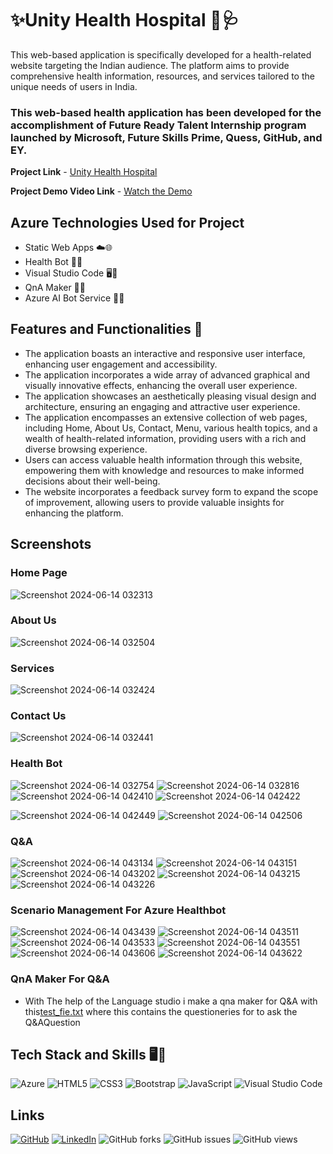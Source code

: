 # ✨Unity Health Hospital 🏥🩺

This web-based application is specifically developed for a health-related website targeting the Indian audience. The platform aims to provide comprehensive health information, resources, and services tailored to the unique needs of users in India.

### This web-based health application has been developed for the accomplishment of Future Ready Talent Internship program launched by Microsoft, Future Skills Prime, Quess, GitHub, and EY.

**Project Link** - [Unity Health Hospital](https://red-cliff-085c6c700.5.azurestaticapps.net)

**Project Demo Video Link** - [Watch the Demo](https://youtu.be/ONF2TFodx0Y)

## Azure Technologies Used for Project
 
- Static Web Apps ☁️🌐
- Health Bot 🤖💬
- Visual Studio Code 🖥️📝
- QnA Maker 🧠💡
- Azure AI Bot Service 🤖🔧

## Features and Functionalities 🌟

- The application boasts an interactive and responsive user interface, enhancing user engagement and accessibility.
- The application incorporates a wide array of advanced graphical and visually innovative effects, enhancing the overall user experience.
- The application showcases an aesthetically pleasing visual design and architecture, ensuring an engaging and attractive user experience.
- The application encompasses an extensive collection of web pages, including Home, About Us, Contact, Menu, various health topics, and a wealth of health-related information, providing users with a rich and diverse browsing experience.
- Users can access valuable health information through this website, empowering them with knowledge and resources to make informed decisions about their well-being.
- The website incorporates a feedback survey form to expand the scope of improvement, allowing users to provide valuable insights for enhancing the platform.

## Screenshots

### Home Page

![Screenshot 2024-06-14 032313](https://github.com/prudvi-reddy-poli/FRT_Project_2024/assets/170856909/0b602ece-22fd-49fc-acd9-3f3333a56b50)


### About Us

![Screenshot 2024-06-14 032504](https://github.com/prudvi-reddy-poli/FRT_Project_2024/assets/170856909/b0c4b84e-70f9-430a-84e1-b3fd94e8ae57)


### Services

![Screenshot 2024-06-14 032424](https://github.com/prudvi-reddy-poli/FRT_Project_2024/assets/170856909/55518d7c-1949-4076-bfab-0ff9b76bd6b0)


### Contact Us

![Screenshot 2024-06-14 032441](https://github.com/prudvi-reddy-poli/FRT_Project_2024/assets/170856909/42563d83-7f87-4baf-a8dd-7f3c29f0a260)


### Health Bot
![Screenshot 2024-06-14 032754](https://github.com/prudvi-reddy-poli/FRT_Project_2024/assets/170856909/c8785b1e-9258-46c9-bd0a-5020db08bfc1)
![Screenshot 2024-06-14 032816](https://github.com/prudvi-reddy-poli/FRT_Project_2024/assets/170856909/e666aea5-bf0a-4829-8872-38568e9c18b1)
![Screenshot 2024-06-14 042410](https://github.com/prudvi-reddy-poli/FRT_Project_2024/assets/170856909/d61c51c1-8cfe-4764-ba24-98e905885b27)
![Screenshot 2024-06-14 042422](https://github.com/prudvi-reddy-poli/FRT_Project_2024/assets/170856909/84f4f077-0a74-4f38-9936-53f649633dd5)

![Screenshot 2024-06-14 042449](https://github.com/prudvi-reddy-poli/FRT_Project_2024/assets/170856909/26cb9d9c-ccdc-487b-8436-2ac4767fc5f6)
![Screenshot 2024-06-14 042506](https://github.com/prudvi-reddy-poli/FRT_Project_2024/assets/170856909/6bf2d758-6df8-4837-bddc-0975f2605e27)

### Q&A
![Screenshot 2024-06-14 043134](https://github.com/prudvi-reddy-poli/FRT_Project_2024/assets/170856909/e3613629-01b7-4c75-9092-cb43c219608e)
![Screenshot 2024-06-14 043151](https://github.com/prudvi-reddy-poli/FRT_Project_2024/assets/170856909/fab1d437-421f-44cc-8ba9-871e0def1a36)
![Screenshot 2024-06-14 043202](https://github.com/prudvi-reddy-poli/FRT_Project_2024/assets/170856909/2cd4f882-b49a-4e7d-8555-451f839c5f83)
![Screenshot 2024-06-14 043215](https://github.com/prudvi-reddy-poli/FRT_Project_2024/assets/170856909/c5b79fc6-6f53-43ab-8598-96a15522a278)
![Screenshot 2024-06-14 043226](https://github.com/prudvi-reddy-poli/FRT_Project_2024/assets/170856909/fcac3440-65d6-499b-92b0-725941a5c85c)

### Scenario Management For Azure Healthbot
![Screenshot 2024-06-14 043439](https://github.com/prudvi-reddy-poli/FRT_Project_2024/assets/170856909/3b200b3a-439b-4528-bcc2-00e606614d9b)
![Screenshot 2024-06-14 043511](https://github.com/prudvi-reddy-poli/FRT_Project_2024/assets/170856909/8a9b8920-c2c2-4fdf-bfa0-6ba02d5a5a51)
![Screenshot 2024-06-14 043533](https://github.com/prudvi-reddy-poli/FRT_Project_2024/assets/170856909/2b86c93e-41b8-43b6-bd64-18452ac4f8e1)
![Screenshot 2024-06-14 043551](https://github.com/prudvi-reddy-poli/FRT_Project_2024/assets/170856909/be7f56e3-a264-4de8-9314-bec5e9c02711)
![Screenshot 2024-06-14 043606](https://github.com/prudvi-reddy-poli/FRT_Project_2024/assets/170856909/788751ba-06af-4439-8612-89c2d78d0311)
![Screenshot 2024-06-14 043622](https://github.com/prudvi-reddy-poli/FRT_Project_2024/assets/170856909/64cf6c99-ac97-439b-ae18-189357f695c0)
### QnA Maker For Q&A
- With The help of the Language studio i make a qna maker for Q&A with this[test_fie.txt](https://github.com/user-attachments/files/15829560/test_fie.txt)
where this contains the questioneries for to ask the Q&AQuestion


## Tech Stack and Skills 🖥️🔧

![Azure](https://img.shields.io/badge/Azure-0078D4?style=for-the-badge&logo=azure-devops&logoColor=white)
![HTML5](https://img.shields.io/badge/HTML5-E34F26?style=for-the-badge&logo=html5&logoColor=white)
![CSS3](https://img.shields.io/badge/CSS3-1572B6?style=for-the-badge&logo=css3&logoColor=white)
![Bootstrap](https://img.shields.io/badge/Bootstrap-563D7C?style=for-the-badge&logo=bootstrap&logoColor=white)
![JavaScript](https://img.shields.io/badge/JavaScript-F7DF1E?style=for-the-badge&logo=javascript&logoColor=black)
![Visual Studio Code](https://img.shields.io/badge/Visual%20Studio%20Code-0078d7?style=for-the-badge&logo=visual%20studio%20code&logoColor=white)

## Links

[![GitHub](https://img.shields.io/badge/GitHub-Repo-blue?style=for-the-badge&logo=github)](https://github.com/prudvi-reddy-poli/FRT_Project)
[![LinkedIn](https://img.shields.io/badge/LinkedIn-Profile-blue?style=for-the-badge&logo=linkedin)](https://www.linkedin.com/in/poli-prudvi-reddy-93026a308/)
![GitHub forks](https://img.shields.io/github/forks/prudvi-reddy-poli/FRT_Project?style=for-the-badge)
![GitHub issues](https://img.shields.io/github/issues/prudvi-reddy-poli/FRT_Project?style=for-the-badge)
![GitHub views](https://komarev.com/ghpvc/?username=prudvi-reddy-poli&style=for-the-badge)
